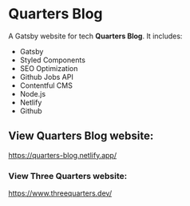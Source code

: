 # Quarters Blog

A Gatsby website for tech **Quarters Blog**.
It includes:

- Gatsby
- Styled Components
- SEO Optimization
- Github Jobs API
- Contentful CMS
- Node.js
- Netlify
- Github

## View Quarters Blog website:

https://quarters-blog.netlify.app/

### View Three Quarters website:

https://www.threequarters.dev/
